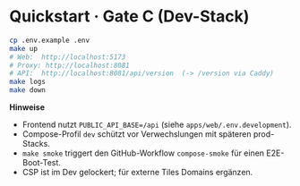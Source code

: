 # Quickstart · Gate C (Dev-Stack)

```bash
cp .env.example .env
make up
# Web:  http://localhost:5173
# Proxy: http://localhost:8081
# API:  http://localhost:8081/api/version  (-> /version via Caddy)
make logs
make down
```

**Hinweise**
- Frontend nutzt `PUBLIC_API_BASE=/api` (siehe `apps/web/.env.development`).
- Compose-Profil `dev` schützt vor Verwechslungen mit späteren prod-Stacks.
- `make smoke` triggert den GitHub-Workflow `compose-smoke` für einen E2E-Boot-Test.
- CSP ist im Dev gelockert; für externe Tiles Domains ergänzen.
